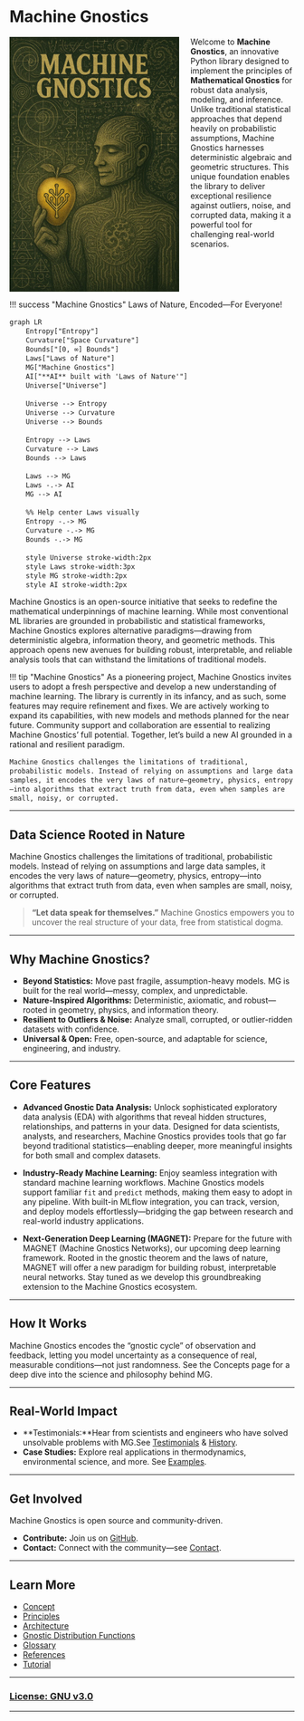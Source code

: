 # Machine Gnostics

<div style="display: flex; align-items: flex-start;">
  <img src="images/mg3.jpg" alt="Machine Gnostics" width="300" style="margin-right: 20px;"/>
  <div>
    Welcome to <strong>Machine Gnostics</strong>, an innovative Python library designed to implement the principles of <strong>Mathematical Gnostics</strong> for robust data analysis, modeling, and inference. Unlike traditional statistical approaches that depend heavily on probabilistic assumptions, Machine Gnostics harnesses deterministic algebraic and geometric structures. This unique foundation enables the library to deliver exceptional resilience against outliers, noise, and corrupted data, making it a powerful tool for challenging real-world scenarios.
  </div>
</div>

!!! success "Machine Gnostics"
    Laws of Nature, Encoded—For Everyone!


```mermaid
graph LR
    Entropy["Entropy"]
    Curvature["Space Curvature"]
    Bounds["[0, ∞] Bounds"]
    Laws["Laws of Nature"]
    MG["Machine Gnostics"]
    AI["**AI** built with 'Laws of Nature'"]
    Universe["Universe"]

    Universe --> Entropy
    Universe --> Curvature
    Universe --> Bounds

    Entropy --> Laws
    Curvature --> Laws
    Bounds --> Laws

    Laws --> MG
    Laws -.-> AI
    MG --> AI

    %% Help center Laws visually
    Entropy -.-> MG
    Curvature -.-> MG
    Bounds -.-> MG

    style Universe stroke-width:2px
    style Laws stroke-width:3px
    style MG stroke-width:2px
    style AI stroke-width:2px
```

Machine Gnostics is an open-source initiative that seeks to redefine the mathematical underpinnings of machine learning. While most conventional ML libraries are grounded in probabilistic and statistical frameworks, Machine Gnostics explores alternative paradigms—drawing from deterministic algebra, information theory, and geometric methods. This approach opens new avenues for building robust, interpretable, and reliable analysis tools that can withstand the limitations of traditional models.

!!! tip "Machine Gnostics"
    As a pioneering project, Machine Gnostics invites users to adopt a fresh perspective and develop a new understanding of machine learning. The library is currently in its infancy, and as such, some features may require refinement and fixes. We are actively working to expand its capabilities, with new models and methods planned for the near future. Community support and collaboration are essential to realizing Machine Gnostics’ full potential. Together, let’s build a new AI grounded in a rational and resilient paradigm.

    Machine Gnostics challenges the limitations of traditional, probabilistic models. Instead of relying on assumptions and large data samples, it encodes the very laws of nature—geometry, physics, entropy—into algorithms that extract truth from data, even when samples are small, noisy, or corrupted.


---

## Data Science Rooted in Nature

Machine Gnostics challenges the limitations of traditional, probabilistic models. Instead of relying on assumptions and large data samples, it encodes the very laws of nature—geometry, physics, entropy—into algorithms that extract truth from data, even when samples are small, noisy, or corrupted.

> **“Let data speak for themselves.”**
> Machine Gnostics empowers you to uncover the real structure of your data, free from statistical dogma.

---

## Why Machine Gnostics?

- **Beyond Statistics:** Move past fragile, assumption-heavy models. MG is built for the real world—messy, complex, and unpredictable.
- **Nature-Inspired Algorithms:** Deterministic, axiomatic, and robust—rooted in geometry, physics, and information theory.
- **Resilient to Outliers & Noise:** Analyze small, corrupted, or outlier-ridden datasets with confidence.
- **Universal & Open:**
  Free, open-source, and adaptable for science, engineering, and industry.

---

## Core Features

- **Advanced Gnostic Data Analysis:**
  Unlock sophisticated exploratory data analysis (EDA) with algorithms that reveal hidden structures, relationships, and patterns in your data. Designed for data scientists, analysts, and researchers, Machine Gnostics provides tools that go far beyond traditional statistics—enabling deeper, more meaningful insights for both small and complex datasets.

- **Industry-Ready Machine Learning:**
  Enjoy seamless integration with standard machine learning workflows. Machine Gnostics models support familiar `fit` and `predict` methods, making them easy to adopt in any pipeline. With built-in MLflow integration, you can track, version, and deploy models effortlessly—bridging the gap between research and real-world industry applications.

- **Next-Generation Deep Learning (MAGNET):**
  Prepare for the future with MAGNET (Machine Gnostics Networks), our upcoming deep learning framework. Rooted in the gnostic theorem and the laws of nature, MAGNET will offer a new paradigm for building robust, interpretable neural networks. Stay tuned as we develop this groundbreaking extension to the Machine Gnostics ecosystem.


---

## How It Works

Machine Gnostics encodes the “gnostic cycle” of observation and feedback, letting you model uncertainty as a consequence of real, measurable conditions—not just randomness.
See the Concepts page for a deep dive into the science and philosophy behind MG.

---

## Real-World Impact

- **Testimonials:**Hear from scientists and engineers who have solved unsolvable problems with MG.See [Testimonials](/stories/history/#testimonials) & [History](/stories/history/#historical-background).
- **Case Studies:**
  Explore real applications in thermodynamics, environmental science, and more.
  See [Examples](/tutorials/getting_started.md).

---

## Get Involved

Machine Gnostics is open source and community-driven.

- **Contribute:** Join us on [GitHub](https://github.com/MachineGnostics/machinegnostics).
- **Contact:** Connect with the community—see [Contact](contact.md).

---

## Learn More

- [Concept](/docs/mg/concepts.md)
- [Principles](/docs/mg/principles.md)
- [Architecture](/docs/mg/architecture.md)
- [Gnostic Distribution Functions](/docs/mg/gdf.md)
- [Glossary](/docs/mg/mg_arguments.md)
- [References](ref/references.md)
- [Tutorial](/docs/tutorials/)

---


### [License: GNU v3.0](https://github.com/MachineGnostics/machinegnostics/blob/main/LICENSE)

---


<!-- ## Overview

Machine Gnostics is a forward-looking library for advanced, non-statistical mathematical gnostics-based data analysis. It enables users to uncover deeper insights from data, moving beyond conventional statistical techniques. The library is designed for robust machine learning workflows and is extensible for future deep learning applications.

- **Non-Statistical Mathematical Gnostics** – Innovative algorithms for data analysis based on gnostic principles, revealing new data structures and relationships.
- **Robust Machine Learning Tools** – Models and metrics engineered to perform reliably with noisy and small datasets.
- **Flexible Data Analysis Framework** – Tools for central tendency, dispersion, and correlation that are resilient to outliers and anomalies.
- **Vision for Deep Learning** – A foundation for integrating gnostic-based approaches into deep learning, paving the way for next-generation AI.

Machine Gnostics brings significant value by introducing a new vision for data analysis and machine intelligence, making it an essential toolkit for researchers and practitioners seeking robust, insightful, and future-ready solutions. -->

<!-- ## Key Features

- 🛡️ **Exceptional Outlier Resistance** – Automatically detects and downweights anomalous observations without manual intervention
- 🔍 **Information-Theoretic Foundation** – Based on rigorous mathematical principles rather than probabilistic assumptions
- 🔧 **Drop-in Replacements** – Use gnostic alternatives to common statistical measures like mean, median, correlation
- 📊 **MLflow Integration** – Seamless model tracking, versioning, and deployment
- 🧪 **Scientifically Validated** – Tested on real-world problems across multiple domains including thermodynamics, materials science, and engineering -->

<!-- ### [Learn More](mg/concepts.md) -->

<!-- ### License [GNU v3.0](https://github.com/MachineGnostics/machinegnostics/blob/main/LICENSE) -->
